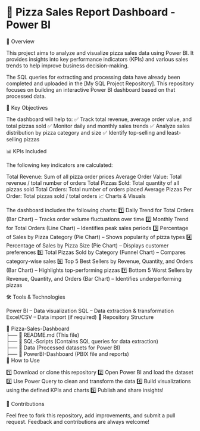 
# 🍕 Pizza Sales Report Dashboard - Power BI

📌 Overview

This project aims to analyze and visualize pizza sales data using Power BI. It provides insights into key performance indicators (KPIs) and various sales trends to help improve business decision-making.

The SQL queries for extracting and processing data have already been completed and uploaded in the [My SQL Project Repository]. This repository focuses on building an interactive Power BI dashboard based on that processed data.

🎯 Key Objectives

The dashboard will help to:
✅ Track total revenue, average order value, and total pizzas sold
✅ Monitor daily and monthly sales trends
✅ Analyze sales distribution by pizza category and size
✅ Identify top-selling and least-selling pizzas

📊 KPIs Included

The following key indicators are calculated:

Total Revenue: Sum of all pizza order prices
Average Order Value: Total revenue / total number of orders
Total Pizzas Sold: Total quantity of all pizzas sold
Total Orders: Total number of orders placed
Average Pizzas Per Order: Total pizzas sold / total orders
📈 Charts & Visuals

The dashboard includes the following charts:
1️⃣ Daily Trend for Total Orders (Bar Chart) – Tracks order volume fluctuations over time
2️⃣ Monthly Trend for Total Orders (Line Chart) – Identifies peak sales periods
3️⃣ Percentage of Sales by Pizza Category (Pie Chart) – Shows popularity of pizza types
4️⃣ Percentage of Sales by Pizza Size (Pie Chart) – Displays customer preferences
5️⃣ Total Pizzas Sold by Category (Funnel Chart) – Compares category-wise sales
6️⃣ Top 5 Best Sellers by Revenue, Quantity, and Orders (Bar Chart) – Highlights top-performing pizzas
7️⃣ Bottom 5 Worst Sellers by Revenue, Quantity, and Orders (Bar Chart) – Identifies underperforming pizzas

🛠️ Tools & Technologies

Power BI – Data visualization
SQL – Data extraction & transformation
Excel/CSV – Data import (if required)
📂 Repository Structure

📁 Pizza-Sales-Dashboard  
 ├── 📄 README.md (This file)  
 ├── 📂 SQL-Scripts (Contains SQL queries for data extraction)  
 ├── 📂 Data (Processed datasets for Power BI)  
 ├── 📂 PowerBI-Dashboard (PBIX file and reports)  
🚀 How to Use

1️⃣ Download or clone this repository
2️⃣ Open Power BI and load the dataset
3️⃣ Use Power Query to clean and transform the data
4️⃣ Build visualizations using the defined KPIs and charts
5️⃣ Publish and share insights!

📢 Contributions

Feel free to fork this repository, add improvements, and submit a pull request. Feedback and contributions are always welcome!
